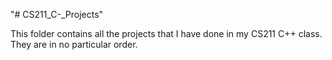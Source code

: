 "# CS211_C-_Projects"

This folder contains all the projects that I have done in my CS211 C++ class.
They are in no particular order.
